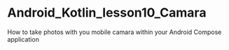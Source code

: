 # Android_Kotlin_lesson10_Camara
How to take photos with you mobile camara within your Android Compose application
